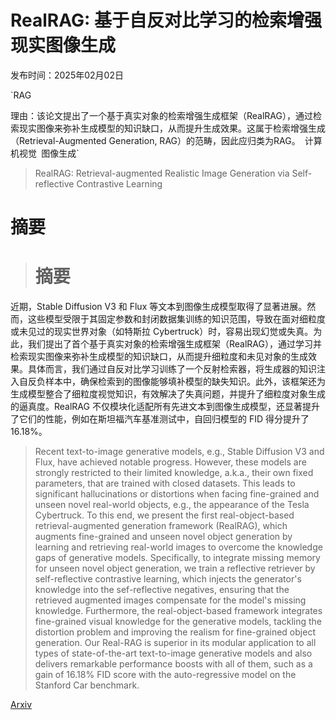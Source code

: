 # RealRAG: 基于自反对比学习的检索增强现实图像生成

发布时间：2025年02月02日

`RAG

理由：该论文提出了一个基于真实对象的检索增强生成框架（RealRAG），通过检索现实图像来弥补生成模型的知识缺口，从而提升生成效果。这属于检索增强生成（Retrieval-Augmented Generation, RAG）的范畴，因此应归类为RAG。` `计算机视觉` `图像生成`

> RealRAG: Retrieval-augmented Realistic Image Generation via Self-reflective Contrastive Learning

# 摘要

> # 摘要
近期，Stable Diffusion V3 和 Flux 等文本到图像生成模型取得了显著进展。然而，这些模型受限于其固定参数和封闭数据集训练的知识范围，导致在面对细粒度或未见过的现实世界对象（如特斯拉 Cybertruck）时，容易出现幻觉或失真。为此，我们提出了首个基于真实对象的检索增强生成框架（RealRAG），通过学习并检索现实图像来弥补生成模型的知识缺口，从而提升细粒度和未见对象的生成效果。具体而言，我们通过自反对比学习训练了一个反射检索器，将生成器的知识注入自反负样本中，确保检索到的图像能够填补模型的缺失知识。此外，该框架还为生成模型整合了细粒度视觉知识，有效解决了失真问题，并提升了细粒度对象生成的逼真度。RealRAG 不仅模块化适配所有先进文本到图像生成模型，还显著提升了它们的性能，例如在斯坦福汽车基准测试中，自回归模型的 FID 得分提升了 16.18%。

> Recent text-to-image generative models, e.g., Stable Diffusion V3 and Flux, have achieved notable progress. However, these models are strongly restricted to their limited knowledge, a.k.a., their own fixed parameters, that are trained with closed datasets. This leads to significant hallucinations or distortions when facing fine-grained and unseen novel real-world objects, e.g., the appearance of the Tesla Cybertruck. To this end, we present the first real-object-based retrieval-augmented generation framework (RealRAG), which augments fine-grained and unseen novel object generation by learning and retrieving real-world images to overcome the knowledge gaps of generative models. Specifically, to integrate missing memory for unseen novel object generation, we train a reflective retriever by self-reflective contrastive learning, which injects the generator's knowledge into the sef-reflective negatives, ensuring that the retrieved augmented images compensate for the model's missing knowledge. Furthermore, the real-object-based framework integrates fine-grained visual knowledge for the generative models, tackling the distortion problem and improving the realism for fine-grained object generation. Our Real-RAG is superior in its modular application to all types of state-of-the-art text-to-image generative models and also delivers remarkable performance boosts with all of them, such as a gain of 16.18% FID score with the auto-regressive model on the Stanford Car benchmark.

[Arxiv](https://arxiv.org/abs/2502.00848)